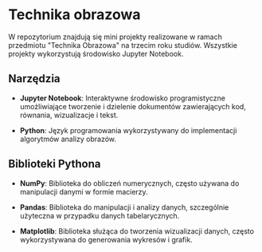 # Technika obrazowa

W repozytorium znajdują się mini projekty realizowane w ramach przedmiotu "Technika Obrazowa" na trzecim roku studiów. Wszystkie projekty wykorzystują środowisko Jupyter Notebook.

## Narzędzia

- **Jupyter Notebook**: Interaktywne środowisko programistyczne umożliwiające tworzenie i dzielenie dokumentów zawierających kod, równania, wizualizacje i tekst.

- **Python**: Język programowania wykorzystywany do implementacji algorytmów analizy obrazów.

## Biblioteki Pythona

- **NumPy**: Biblioteka do obliczeń numerycznych, często używana do manipulacji danymi w formie macierzy.

- **Pandas**: Biblioteka do manipulacji i analizy danych, szczególnie użyteczna w przypadku danych tabelarycznych.

- **Matplotlib**: Biblioteka służąca do tworzenia wizualizacji danych, często wykorzystywana do generowania wykresów i grafik.
